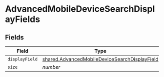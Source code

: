 # AdvancedMobileDeviceSearchDisplayFields


## Fields

| Field                                                                                                          | Type                                                                                                           | Required                                                                                                       | Description                                                                                                    | Example                                                                                                        |
| -------------------------------------------------------------------------------------------------------------- | -------------------------------------------------------------------------------------------------------------- | -------------------------------------------------------------------------------------------------------------- | -------------------------------------------------------------------------------------------------------------- | -------------------------------------------------------------------------------------------------------------- |
| `displayField`                                                                                                 | [shared.AdvancedMobileDeviceSearchDisplayField](../../models/shared/advancedmobiledevicesearchdisplayfield.md) | :heavy_minus_sign:                                                                                             | N/A                                                                                                            |                                                                                                                |
| `size`                                                                                                         | *number*                                                                                                       | :heavy_minus_sign:                                                                                             | N/A                                                                                                            | 1                                                                                                              |